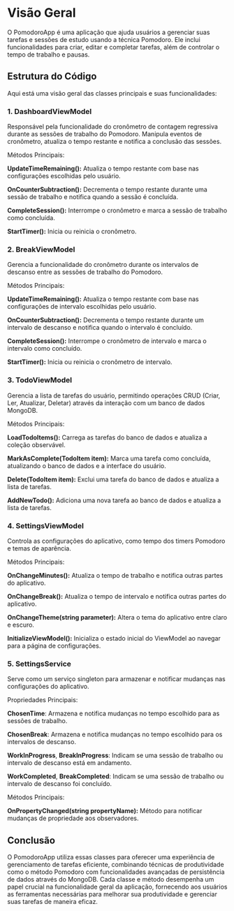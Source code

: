 # Visão Geral
O PomodoroApp é uma aplicação que ajuda usuários a gerenciar suas tarefas e sessões de estudo usando a técnica Pomodoro. Ele inclui funcionalidades para criar, editar e completar tarefas, além de controlar o tempo de trabalho e pausas.
## Estrutura do Código
Aqui está uma visão geral das classes principais e suas funcionalidades:

### 1. DashboardViewModel

Responsável pela funcionalidade do cronômetro de contagem regressiva durante as sessões de trabalho do Pomodoro. Manipula eventos de cronômetro, atualiza o tempo restante e notifica a conclusão das sessões.

Métodos Principais:

**UpdateTimeRemaining():** Atualiza o tempo restante com base nas configurações escolhidas pelo usuário.

**OnCounterSubtraction():** Decrementa o tempo restante durante uma sessão de trabalho e notifica quando a sessão é concluída.

**CompleteSession():** Interrompe o cronômetro e marca a sessão de trabalho como concluída.

**StartTimer():** Inicia ou reinicia o cronômetro.

### 2. BreakViewModel

Gerencia a funcionalidade do cronômetro durante os intervalos de descanso entre as sessões de trabalho do Pomodoro.

Métodos Principais:

**UpdateTimeRemaining():** Atualiza o tempo restante com base nas configurações de intervalo escolhidas pelo usuário.

**OnCounterSubtraction():** Decrementa o tempo restante durante um intervalo de descanso e notifica quando o intervalo é concluído.

**CompleteSession():** Interrompe o cronômetro de intervalo e marca o intervalo como concluído.

**StartTimer():** Inicia ou reinicia o cronômetro de intervalo.

### 3. TodoViewModel

Gerencia a lista de tarefas do usuário, permitindo operações CRUD (Criar, Ler, Atualizar, Deletar) através da interação com um banco de dados MongoDB.

Métodos Principais:

**LoadTodoItems():** Carrega as tarefas do banco de dados e atualiza a coleção observável.

**MarkAsComplete(TodoItem item):** Marca uma tarefa como concluída, atualizando o banco de dados e a interface do usuário.

**Delete(TodoItem item):** Exclui uma tarefa do banco de dados e atualiza a lista de tarefas.

**AddNewTodo():** Adiciona uma nova tarefa ao banco de dados e atualiza a lista de tarefas.

### 4. SettingsViewModel

Controla as configurações do aplicativo, como tempo dos timers Pomodoro e temas de aparência.

Métodos Principais:

**OnChangeMinutes():** Atualiza o tempo de trabalho e notifica outras partes do aplicativo.

**OnChangeBreak():** Atualiza o tempo de intervalo e notifica outras partes do aplicativo.

**OnChangeTheme(string parameter):** Altera o tema do aplicativo entre claro e escuro.

**InitializeViewModel():** Inicializa o estado inicial do ViewModel ao navegar para a página de configurações.

### 5. SettingsService

Serve como um serviço singleton para armazenar e notificar mudanças nas configurações do aplicativo.

Propriedades Principais:

**ChosenTime**: Armazena e notifica mudanças no tempo escolhido para as sessões de trabalho.

**ChosenBreak**: Armazena e notifica mudanças no tempo escolhido para os intervalos de descanso.

**WorkInProgress**, **BreakInProgress**: Indicam se uma sessão de trabalho ou intervalo de descanso está em andamento.

**WorkCompleted**, **BreakCompleted**: Indicam se uma sessão de trabalho ou intervalo de descanso foi concluído.

Métodos Principais:

**OnPropertyChanged(string propertyName):** Método para notificar mudanças de propriedade aos observadores.

## Conclusão

O PomodoroApp utiliza essas classes para oferecer uma experiência de gerenciamento de tarefas eficiente, combinando técnicas de produtividade como o método Pomodoro com funcionalidades avançadas de persistência de dados através do MongoDB. Cada classe e método desempenha um papel crucial na funcionalidade geral da aplicação, fornecendo aos usuários as ferramentas necessárias para melhorar sua produtividade e gerenciar suas tarefas de maneira eficaz.
